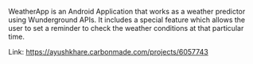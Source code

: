 WeatherApp is an Android Application that works as a weather predictor using Wunderground APIs. 
It includes a special feature which allows the user to set a reminder to check the weather conditions at that particular time.

Link: https://ayushkhare.carbonmade.com/projects/6057743
